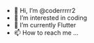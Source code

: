 - 👋 Hi, I’m @coderrrrr2
- 👀 I’m interested in coding
- 🌱 I’m currently Flutter
- 📫 How to reach me ...

<!---
coderrrrr2/coderrrrr2 is a ✨ special ✨ repository because its `README.md` (this file) appears on your GitHub profile.
You can click the Preview link to take a look at your changes.
--->
